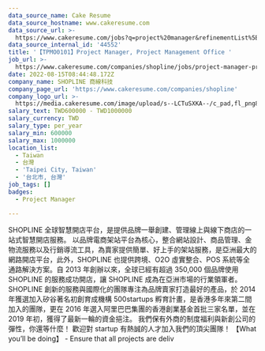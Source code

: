 ```yaml
---
data_source_name: Cake Resume
data_source_hostname: www.cakeresume.com
data_source_url: >-
  https://www.cakeresume.com/jobs?q=project%20manager&refinementList%5Blang_name%5D%5B0%5D=English&refinementList%5Bsalary_type%5D=per_year&range%5Bsalary_range%5D%5Bmin%5D=1000000&page=2
data_source_internal_id: '44552'
title: '【TPMO0101】Project Manager, Project Management Office '
job_url: >-
  https://www.cakeresume.com/companies/shopline/jobs/project-manager-project-management-office
date: 2022-08-15T08:44:48.172Z
company_name: SHOPLINE 商線科技
company_page_url: 'https://www.cakeresume.com/companies/shopline'
company_logo_url: >-
  https://media.cakeresume.com/image/upload/s--LCTuSXKA--/c_pad,fl_png8,h_200,w_200/v1568863313/elpclzqvs12aoi2gvswo.png
salary_text: TWD600000 - TWD1000000
salary_currency: TWD
salary_type: per_year
salary_min: 600000
salary_max: 1000000
location_list:
  - Taiwan
  - 台灣
  - 'Taipei City, Taiwan'
  - '台北市, 台灣'
job_tags: []
badges:
  - Project Manager

---
```


SHOPLINE 全球智慧開店平台，是提供品牌一舉創建、管理線上與線下商店的一站式智慧開店服務。 以品牌電商架站平台為核心，整合網站設計、商品管理、金物流服務以及行銷導流工具，為賣家提供簡單、好上手的架站服務，是亞洲最大的網路開店平台，此外，SHOPLINE 也提供跨境、O2O 虛實整合、POS 系統等全通路解決方案。自 2013 年創辦以來，全球已經有超過 350,000 個品牌使用 SHOPLINE 的服務成功開店，讓 SHOPLINE 成為在亞洲市場的行業領軍者。 SHOPLINE 創新的服務與國際化的團隊專注為品牌賣家打造最好的產品，於 2014 年獲選加入矽谷著名初創育成機構 500startups 孵育計畫，是香港多年來第二間加入的團隊，更在 2016 年選入阿里巴巴集團的香港創業基金首批三家名單，並在 2019 年初，獲得了最新一輪的資金挹注。 我們保有外商的制度福利與新創公司的彈性，你還等什麼！ 歡迎對 startup 有熱誠的人才加入我們的頂尖團隊！ 【What you’ll be doing】 - Ensure that all projects are deliv